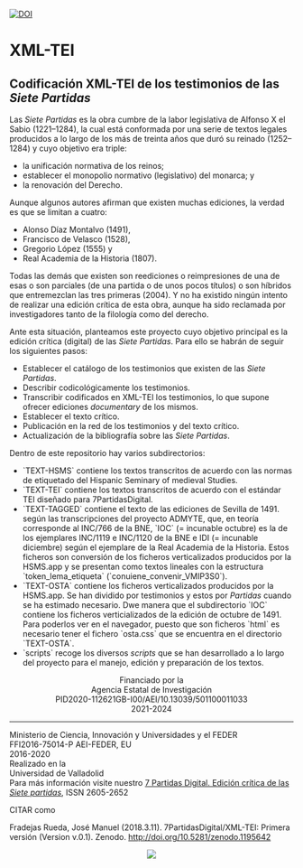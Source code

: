 [![DOI](https://zenodo.org/badge/78831939.svg)](https://zenodo.org/badge/latestdoi/78831939)
# XML-TEI
<h2>Codificación XML-TEI de los testimonios de las <em>Siete Partidas</em></h2>
<p>Las <em>Siete Partidas</em> es la obra cumbre de la labor legislativa de Alfonso X el Sabio (1221–1284), la cual está conformada por una serie de textos legales producidos a lo largo de los más de treinta años que duró su reinado (1252–1284) y cuyo objetivo era triple:</p>
<ul>
<li>la unificación normativa de los reinos;</li>
<li>establecer el monopolio normativo (legislativo) del monarca; y</li>
<li>la renovación del Derecho.</li>
</ul>
<p>Aunque algunos autores afirman que existen muchas ediciones, la verdad es que se limitan a cuatro:</p>
<ul>
<li>Alonso Díaz Montalvo (1491),</li>
<li>Francisco de Velasco (1528),</li>
<li>Gregorio López (1555) y</li>
<li>Real Academia de la Historia (1807).</li>
</ul>
<p>Todas las demás que existen son reediciones o reimpresiones de una de esas o son parciales (de una partida o de unos pocos títulos) o son híbridos que entremezclan las tres primeras (2004). Y no ha existido ningún intento de realizar una edición crítica de esta obra, aunque ha sido reclamada por investigadores tanto de la filología como del derecho.</p>
<p>Ante esta situación, planteamos este proyecto cuyo objetivo principal es la edición crítica (digital) de las <em>Siete Partidas</em>. Para ello se habrán de seguir los siguientes pasos:</p>
<ul>
<li>Establecer el catálogo de los testimonios que existen de las <em>Siete Partidas</em>.</li>
<li>Describir codicológicamente los testimonios.</li>
<li>Transcribir codificados en XML-TEI los testimonios, lo que supone ofrecer ediciones <em>documentary</em> de los mismos.</li>
<li>Establecer el texto crítico.</li>
<li>Publicación en la red de los testimonios y del texto crítico.</li>
<li>Actualización de la bibliografía sobre las <em>Siete Partidas</em>.</li>
</ul>

<p>Dentro de este repositorio hay varios subdirectorios:</p>
<ul>
<li>`TEXT-HSMS` contiene los textos transcritos de acuerdo con las normas de etiquetado del Hispanic Seminary of medieval Studies.</li>
<li>`TEXT-TEI` contiene los textos transcritos de acuerdo con el estándar TEI diseñado para 7PartidasDigital.</li>
<li>`TEXT-TAGGED` contiene el texto de las ediciones de Sevilla de 1491. según las transcripciones del proyecto ADMYTE, que, en teoría corresponde al INC/766 de la BNE, `IOC` (= incunable octubre) es la de los ejemplares INC/1119 e INC/1120 de la BNE e IDI (= incunable diciembre) según el ejemplare de la Real Academia de la Historia. Estos ficheros son conversión de los ficheros verticalizados producidos por la HSMS.app y se presentan como textos lineales con la estructura `token_lema_etiqueta` (`conuiene_convenir_VMIP3S0`).</li>
<li>`TEXT-OSTA` contiene los ficheros verticalizados producidos por la HSMS.app. Se han dividido por testimonios y estos por <em>Partidas</em> cuando se ha estimado necesario. Dwe manera que el subdirectorio `IOC` contiene los ficheros verticializados de la edición de octubre de 1491.  Para poderlos ver en el navegador, puesto que son ficheros `html` es necesario tener el fichero `osta.css` que se encuentra en el directorio `TEXT-OSTA`.</li>
<li>`scripts` recoge los diversos <em>scripts</em> que se han desarrollado a lo largo del proyecto para el manejo, edición y preparación de los textos.</li>
</ul>


<p align="center">Financiado por la<br />
Agencia Estatal de Investigación<br />
PID2020-112621GB-I00/AEI/10.13039/501100011033<br />
2021-2024<br />
<hr />
Ministerio de Ciencia, Innovación y Universidades y el FEDER<br />
FFI2016-75014-P AEI-FEDER, EU<br />
2016-2020<br />
Realizado en la<br />
Universidad de Valladolid<br />
Para más información visite nuestro <a href="https://7partidas.wordpress.com">7 Partidas Digital. Edición crítica de las <em>Siete partidas</em></a>, ISSN 2605-2652</p>



CITAR como

Fradejas Rueda, José Manuel (2018.3.11). 7PartidasDigital/XML-TEI: Primera versión (Version v.0.1). Zenodo. http://doi.org/10.5281/zenodo.1195642


<p align="center">
<img src=https://f-origin.hypotheses.org/wp-content/blogs.dir/3658/files/2015/06/EXPLICIT-7PARTIDAS-e1495528094806.png>
</p>